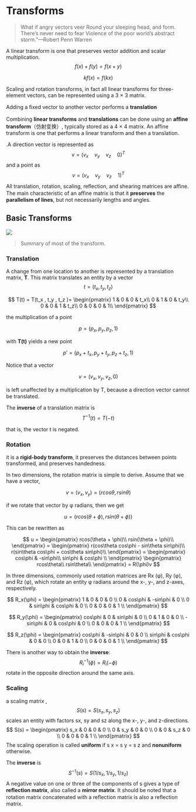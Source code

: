 # Transforms

> What if angry vectors veer Round your sleeping head, and form.
> There’s never need to fear Violence of the poor world’s abstract storm.”
> ​		—Robert Penn Warren



A linear transform is one that preserves vector addition and scalar multiplication.
$$
f(x) + f(y) = f(x+y)
$$

$$
kf(x) = f(kx)
$$

Scaling and rotation transforms, in fact all linear transforms for three-element vectors, can be represented using a 3 × 3 matrix.

Adding a ﬁxed vector to another vector performs a **translation**

Combining **linear transforms** and **translations** can be done using an **aﬃne transform**（仿射变换）, typically stored as a 4 × 4 matrix. An aﬃne transform is one that performs a linear transform and then a translation. 

.A direction vector is represented as 
$$
v = (v_x\quad v_y\quad v_z \quad 0)^T
$$
and a point as 
$$
v = (v_x\quad v_y\quad v_z \quad 1)^T
$$
All translation, rotation, scaling, reﬂection, and shearing matrices are aﬃne. The main characteristic of an aﬃne matrix is that it **preserves** the **parallelism of lines**, but not necessarily lengths and angles. 



## Basic Transforms

![](https://github.com/Uyouii/LearnOpenGL/raw/master/Real%20Time%20Rending%20Image/Summary%20of%20most%20of%20the%20transforms.PNG)

>  Summary of most of the transform.



### Translation

A change from one location to another is represented by a translation matrix, **T**. This matrix translates an entity by a vector 
$$
t = (t_x , t_y , t_z )
$$

$$
T(t) = T(t_x , t_y , t_z )=
\begin{pmatrix}
 1 & 0 & 0 & t_x\\ 
 0 & 1 & 0 & t_y\\ 
 0 & 0 & 1 & t_z\\ 
 0 & 0 & 0 & 1\\ 
\end{pmatrix}
$$

the multiplication of a point 

$$
p = (p_x , p_y , p_z , 1 )
$$

with **T(t)** yields a new point

$$
p′ = (p_x +t_x , p_y +t_y , p_z +t_z , 1)
$$

Notice that a vector

$$
v = (v_x , v_y , v_z , 0 )
$$

is left unaﬀected by a multiplication by T, because a direction vector cannot be translated.

The **inverse** of a translation matrix is
$$
T^{-1}(t) = T(-t)
$$


that is, the vector t is negated.

### Rotation

it is a **rigid-body transform**, it preserves the distances between points transformed, and preserves
handedness.

In two dimensions, the rotation matrix is simple to derive. Assume that we have a vector, 

$$
v = (v_x, v_y)=(rcos\theta, rsin\theta)
$$

if we rotate that vector by φ radians, then we get 

$$
u = (rcos(\theta + \phi),rsin(\theta + \phi))
$$

This can be rewritten as

$$
u = 
\begin{pmatrix}
 rcos(\theta + \phi)\\ 
 rsin(\theta + \phi)\\  
\end{pmatrix} = 
\begin{pmatrix}
 r(cos\theta cos\phi - sin\theta sin\phi)\\ 
 r(sin\theta cos\phi + cos\theta sin\phi)\\  
\end{pmatrix} = 
\begin{pmatrix}
 cos\phi & -sin\phi\\ 
 sin\phi & cos\phi \\  
\end{pmatrix}
\begin{pmatrix}
 rcos\theta\\ 
 rsin\theta\\  
\end{pmatrix} = R(\phi)v
$$

In three dimensions, commonly used rotation matrices are Rx (φ), Ry (φ), and Rz (φ), which rotate an entity φ radians around the x-, y-, and z-axes, respectively.

$$
R_x(\phi) =
\begin{pmatrix}
 1 & 0 & 0 & 0 \\
 0 & cos\phi & -sin\phi & 0 \\
 0 & sin\phi & cos\phi & 0 \\
 0 & 0 & 0 & 1 \\
\end{pmatrix}
$$

$$
R_y(\phi) =
\begin{pmatrix}
 cos\phi & 0 & sin\phi & 0 \\
 0 & 1 & 0 & 0 \\
 -sin\phi & 0 & cos\phi & 0 \\
 0 & 0 & 0 & 1 \\
\end{pmatrix}
$$

$$
R_z(\phi) =
\begin{pmatrix}
 cos\phi & -sin\phi & 0 & 0 \\
 sin\phi & cos\phi & 0 & 0 \\
 0 & 0 & 1 & 0 \\
 0 & 0 & 0 & 1 \\
\end{pmatrix}
$$



There is another way to obtain the **inverse**:
$$
R_i^{-1}(\phi)=R_i(-\phi)
$$
rotate in the opposite direction around the same axis.

### Scaling

a scaling matrix ,
$$
S(s) = S(s_x, s_y, s_z)
$$
scales an entity with factors sx, sy and sz along the x-, y-, and z-directions.
$$
S(s) =
\begin{pmatrix}
s_x & 0 & 0 & 0 \\
0 & s_y & 0 & 0 \\
0 & 0 & s_z & 0 \\
0 & 0 & 0 & 1 \\
\end{pmatrix}
$$
The scaling operation is called **uniform** if s x = s y = s z and **nonuniform** otherwise.

The **inverse** is 
$$
S^{-1}(s) = S(1/s_x, 1/s_y, 1/s_z)
$$
A negative value on one or three of the components of s gives a type of **reﬂection matrix**, also called a **mirror matrix**. It should be noted that a rotation matrix concatenated with a reﬂection matrix is also a reﬂection matrix.
